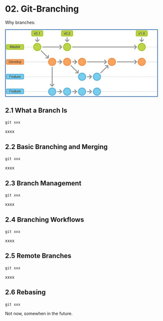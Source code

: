 # 02. Git-Branching
Why branches:

![br-rules](.\br-rules.jpg)



##  2.1 What a Branch Is

`git xxx`

xxxx



## 2.2 Basic Branching and Merging

`git xxx`

xxxx



## 2.3 Branch Management

`git xxx`

xxxx

## 2.4 Branching Workflows

`git xxx`

xxxx

## 2.5 Remote Branches

`git xxx`

xxxx

## 2.6 Rebasing

`git xxx`

Not now, somewhen in the future.




